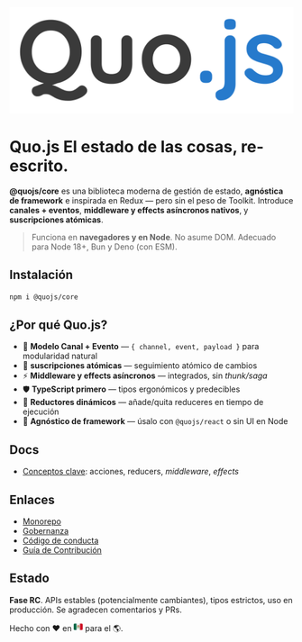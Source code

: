 ![Logo de Quo.js](../../assets/logo.svg)

# Quo.js El estado de las cosas, re-escrito.

**@quojs/core** es una biblioteca moderna de gestión de estado, **agnóstica de framework** e inspirada en Redux — pero sin el peso de Toolkit. Introduce **canales + eventos**, **middleware y effects asíncronos nativos**, y **suscripciones atómicas**.

> Funciona en **navegadores y en Node**. No asume DOM. Adecuado para Node 18+, Bun y Deno (con ESM).

## Instalación

```bash
npm i @quojs/core
```

## ¿Por qué Quo.js?

- 🔗 **Modelo Canal + Evento** — `{ channel, event, payload }` para modularidad natural
- 🎯 **suscripciones atómicas** — seguimiento atómico de cambios
- ⚡ **Middleware y effects asíncronos** — integrados, sin _thunk/saga_
- 🛡 **TypeScript primero** — tipos ergonómicos y predecibles
- 🧩 **Reductores dinámicos** — añade/quita reduceres en tiempo de ejecución
- 🧭 **Agnóstico de framework** — úsalo con `@quojs/react` o sin UI en Node

## Docs

- [Conceptos clave](./docs/es/core.md): acciones, reducers, _middleware_, _effects_

## Enlaces

- [Monorepo](../../)
- [Gobernanza](../../GOVERNANCE.es.md)
- [Código de conducta](../../CODE_OF_CONDUCT.es.md)
- [Guía de Contribución](../../CONTRIBUTING.es.md)

## Estado

**Fase RC**. APIs estables (potencialmente cambiantes), tipos estrictos, uso en producción. Se agradecen comentarios y PRs.

Hecho con ❤️ en <img src="../../assets/mx.svg" alt="Mexico flag" width="16" height="16" /> para
el 🌎.
